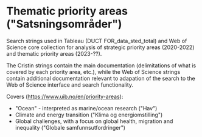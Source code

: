 # Thematic priority areas ("Satsningsområder")

Search strings used in Tableau (DUCT FOR_data_sted_total) and Web of Science core collection for analysis of strategic priority areas (2020-2022) and thematic priority areas (2023-??).

The Cristin strings contain the main documentation (delimitations of what is covered by each priority area, etc.), while the Web of Science strings contain additional documentation relevant to adapation of the search to the Web of Science interface and search functionality. 

Covers (https://www.uib.no/en/priority-areas):
* "Ocean" - interpreted as marine/ocean research ("Hav")
* Climate and energy transition ("Klima og energiomstilling")
* Global challenges, with a focus on global health, migration and inequality ("Globale samfunnsutfordringer")
